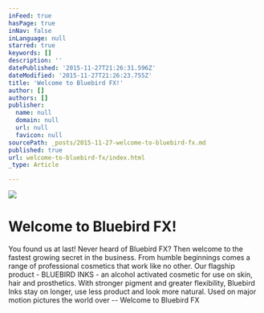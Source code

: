```yaml
---
inFeed: true
hasPage: true
inNav: false
inLanguage: null
starred: true
keywords: []
description: ''
datePublished: '2015-11-27T21:26:31.596Z'
dateModified: '2015-11-27T21:26:23.755Z'
title: 'Welcome to Bluebird FX!'
author: []
authors: []
publisher:
  name: null
  domain: null
  url: null
  favicon: null
sourcePath: _posts/2015-11-27-welcome-to-bluebird-fx.md
published: true
url: welcome-to-bluebird-fx/index.html
_type: Article

---
```

![](https://the-grid-user-content.s3-us-west-2.amazonaws.com/8164e2b9-1d8b-4c42-a0fc-62bece4cff35.png)

# Welcome to Bluebird FX!

You found us at last!
Never heard of Bluebird FX? Then welcome to the fastest growing secret in the business.
From humble beginnings comes a range of professional cosmetics that work like no other.
Our flagship product - BLUEBIRD INKS - an alcohol activated cosmetic for use on skin, hair and prosthetics.
With stronger pigment and greater flexibility, Bluebird Inks stay on longer, use less product and look more natural.
Used on major motion pictures the world over -- Welcome to Bluebird FX